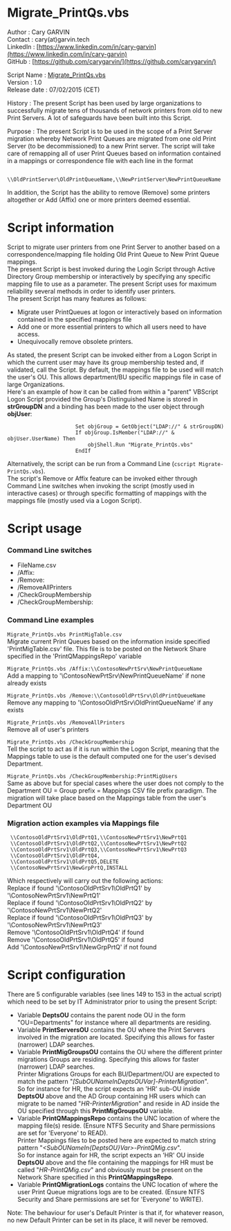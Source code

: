 # Migrate_PrintQs.vbs


Author       : Cary GARVIN  
Contact      : cary(at)garvin.tech  
LinkedIn     : [https://www.linkedin.com/in/cary-garvin](https://www.linkedin.com/in/cary-garvin)  
GitHub       : [https://github.com/carygarvin/](https://github.com/carygarvin/)  


Script Name  : [Migrate_PrintQs.vbs](https://github.com/carygarvin/Migrate_PrintQs.vbs)  
Version      : 1.0  
Release date : 07/02/2015 (CET)  

History      : The present Script has been used by large organizations to successfully migrate tens of thousands of network printers from old to new Print Servers. A lot of safeguards have been built into this Script.  

Purpose      : The present Script is to be used in the scope of a Print Server migration whereby Network Print Queues are migrated from one old Print Server (to be decommissioned) to a new Print server. The script will take care of remapping all of user Print Queues based on information contained in a mappings or correspondence file with each line in the format
                      
                          \\OldPrintServer\OldPrintQueueName,\\NewPrintServer\NewPrintQueueName

In addition, the Script has the ability to remove (Remove) some printers altogether or Add (Affix) one or more printers deemed essential.  

# Script information
Script to migrate user printers from one Print Server to another based on a correspondence/mapping file holding Old Print Queue to New Print Queue mappings.  
The present Script is best invoked during the Login Script through Active Directory Group membership or interactively by specifying any specific mapping file to use as a parameter. The present Script uses for maximum reliability several methods in order to identify user printers.  
The present Script has many features as follows:  
* Migrate user PrintQueues at logon or interactively based on information contained in the specified mappings file  
* Add one or more essential printers to which all users need to have access.  
* Unequivocally remove obsolete printers.  

As stated, the present Script can be invoked either from a Logon Script in which the current user may have its group membership tested and, if validated, call the Script. By default, the mappings file to be used will match the user's OU. This allows department/BU specific mappings file in case of large Organizations.  
Here's an example of how it can be called from within a "parent" VBScript Logon Script provided the Group's Distinguished Name is stored in **strGroupDN** and a binding has been made to the user object through **objUser**:  
  
                          Set objGroup = GetObject("LDAP://" & strGroupDN)
                          If objGroup.IsMember("LDAP://" & objUser.UserName) Then
                              objShell.Run "Migrate_PrintQs.vbs"
                          EndIf  
Alternatively, the script can be run from a Command Line (`cscript Migrate-PrintQs.vbs`).  
The script's Remove or Affix feature can be invoked either through Command Line switches when invoking the script (mostly used in interactive cases) or through specific formatting of mappings with the mappings file (mostly used via a Logon Script).  

# Script usage  
### Command Line switches  
* FileName.csv  
* /Affix:  
* /Remove:  
* /RemoveAllPrinters  
* /CheckGroupMembership  
* /CheckGroupMembership:<CustomGroupName>  

### Command Line examples  
`Migrate_PrintQs.vbs PrintMigTable.csv`  
Migrate current Print Queues based on the information inside specified 'PrintMigTable.csv' file. This file is to be posted on the Network Share specified in the 'PrintQMappingsRepo' variable  

`Migrate_PrintQs.vbs /Affix:\\ContosoNewPrtSrv\NewPrintQueueName`  
Add a mapping to '\\ContosoNewPrtSrv\NewPrintQueueName' if none already exists  

`Migrate_PrintQs.vbs /Remove:\\ContosoOldPrtSrv\OldPrintQueueName`  
Remove any mapping to '\\ContosoOldPrtSrv\OldPrintQueueName' if any exists  

`Migrate_PrintQs.vbs /RemoveAllPrinters`  
Remove all of user's printers  

`Migrate_PrintQs.vbs /CheckGroupMembership`  
Tell the script to act as if it is run within the Logon Script, meaning that the Mappings table to use is the default computed one for the user's devised Department.  

`Migrate_PrintQs.vbs /CheckGroupMembership:PrintMigUsers`  
Same as above but for special cases where the user does not comply to the Department OU = Group prefix = Mappings CSV file prefix paradigm. The migration will take place based on the Mappings table from the user's Department OU  

### Migration action examples via Mappings file  
     \\ContosoOldPrtSrv1\OldPrtQ1,\\ContosoNewPrtSrv1\NewPrtQ1
     \\ContosoOldPrtSrv1\OldPrtQ2,\\ContosoNewPrtSrv1\NewPrtQ2
     \\ContosoOldPrtSrv1\OldPrtQ3,\\ContosoNewPrtSrv1\NewPrtQ3
     \\ContosoOldPrtSrv1\OldPrtQ4,
     \\ContosoOldPrtSrv1\OldPrtQ5,DELETE
     \\ContosoNewPrtSrv1\NewGrpPrtQ,INSTALL

Which respectively will carry out the following actions:  
Replace if found '\\ContosoOldPrtSrv1\OldPrtQ1' by '\\ContosoNewPrtSrv1\NewPrtQ1'  
Replace if found '\\ContosoOldPrtSrv1\OldPrtQ2' by '\\ContosoNewPrtSrv1\NewPrtQ2'  
Replace if found '\\ContosoOldPrtSrv1\OldPrtQ3' by '\\ContosoNewPrtSrv1\NewPrtQ3'  
Remove '\\ContosoOldPrtSrv1\OldPrtQ4' if found  
Remove '\\ContosoOldPrtSrv1\OldPrtQ5' if found  
Add '\\ContosoNewPrtSrv1\NewGrpPrtQ' if not found  

# Script configuration  
There are 5 configurable variables (see lines 149 to 153 in the actual script) which need to be set by IT Administrator prior to using the present Script:  
* Variable **DeptsOU** contains the parent node OU in the form "OU=Departments" for instance where all departments are residing.  
* Variable **PrintServersOU** contains the OU where the Print Servers involved in the migration are located. Specifying this allows for faster (narrower) LDAP searches.  
* Variable **PrintMigGroupsOU** contains the OU where the different printer migrations Groups are residing. Specifying this allows for faster (narrower) LDAP searches.  
          Printer Migrations Groups for each BU/Department/OU are expected to match the pattern "_[SubOUNameInDeptsOUVar]-PrinterMigration_".  
          So for instance for HR, the script expects an 'HR' sub-OU inside **DeptsOU** above and the AD Group containing HR users which can migrate to be named "_HR-PrinterMigration_" and reside in AD inside the OU specified through this **PrintMigGroupsOU** variable.  
* Variable **PrintQMappingsRepo** contains the UNC location of where the mapping file(s) reside. (Ensure NTFS Security and Share permissions are set for 'Everyone' to READ).  
          Printer Mappings files to be posted here are expected to match string pattern "_<SubOUNameIn{DeptsOU}Var>-PrintQMig.csv_".  
          So for instance again for HR, the script expects an 'HR' OU inside **DeptsOU** above and the file containing the mappings for HR must be called "_HR-PrintQMig.csv_" and obviously must be present on the Network Share specified in this **PrintQMappingsRepo**.  
* Variable **PrintQMigrationLogs** contains the UNC location of where the user Print Queue migrations logs are to be created. (Ensure NTFS Security and Share permissions are set for 'Everyone' to WRITE).  


Note: The behaviour for user's Default Printer is that if, for whatever reason, no new Default Printer can be set in its place, it will never be removed.  
